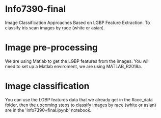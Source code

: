 # Info7390-final
Image Classification Approaches Based on LGBP Feature Extraction.
To classify iris scan images by race (white or asian). 
# Image pre-processing
We are using Matlab to get the LGBP features from the images.
You will need to set up a Matlab enviroment, we are using MATLAB_R2018a.
# Image classification
You can use the LGBP features data that we already get in the Race_data folder, then the upcoming steps to classify images by race (white or asian) are in the 'Info7390+final.ipynb' notebook.
